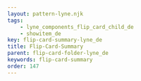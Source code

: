 ```yaml
---
layout: pattern-lyne.njk
tags: 
    - lyne_components_flip_card_child_de
    - showitem_de
key: flip-card-summary-lyne_de
title: Flip-Card-Summary
parent: flip-card-folder-lyne_de
keywords: flip-card-summary
order: 147
---
```

